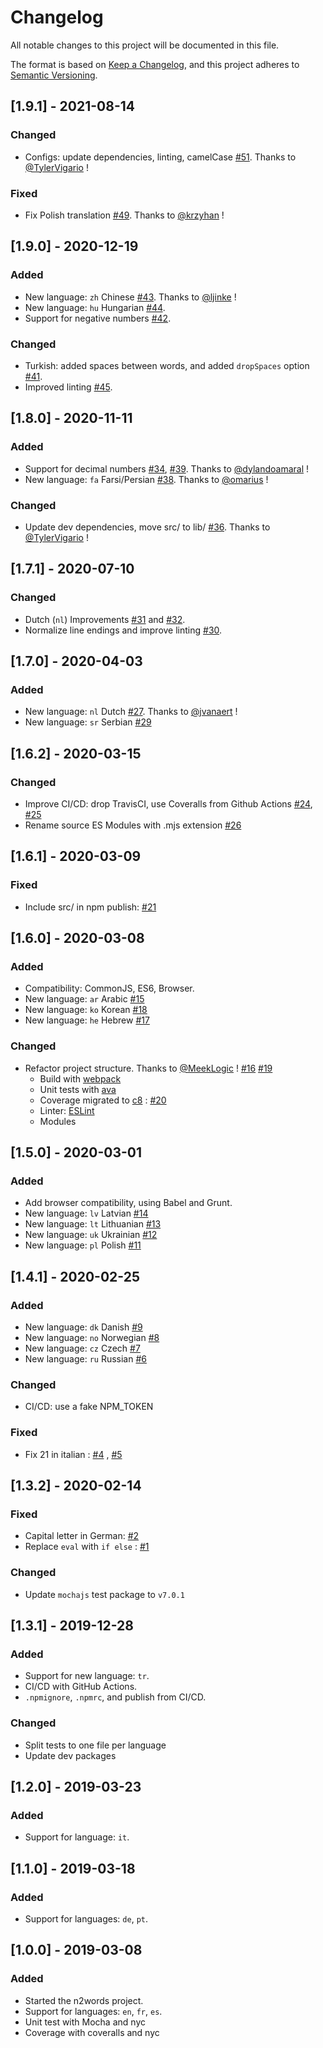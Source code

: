 # Changelog
All notable changes to this project will be documented in this file.

The format is based on [Keep a Changelog](https://keepachangelog.com/en/1.0.0/),
and this project adheres to [Semantic Versioning](https://semver.org/spec/v2.0.0.html).


## [1.9.1] - 2021-08-14
### Changed
- Configs: update dependencies, linting, camelCase [#51](https://github.com/forzagreen/n2words/pull/51). Thanks to [@TylerVigario](https://github.com/TylerVigario) !

### Fixed
- Fix Polish translation [#49](https://github.com/forzagreen/n2words/pull/49). Thanks to [@krzyhan](https://github.com/krzyhan) !

## [1.9.0] - 2020-12-19
### Added
- New language: `zh` Chinese [#43](https://github.com/forzagreen/n2words/pull/43). Thanks to [@ljinke](https://github.com/ljinke) !
- New language: `hu` Hungarian [#44](https://github.com/forzagreen/n2words/pull/44).
- Support for negative numbers [#42](https://github.com/forzagreen/n2words/pull/42).

### Changed
- Turkish: added spaces between words, and added `dropSpaces` option [#41](https://github.com/forzagreen/n2words/pull/41).
- Improved linting [#45](https://github.com/forzagreen/n2words/pull/45).


## [1.8.0] - 2020-11-11
### Added
- Support for decimal numbers [#34](https://github.com/forzagreen/n2words/pull/34), [#39](https://github.com/forzagreen/n2words/pull/39). Thanks to [@dylandoamaral](https://github.com/dylandoamaral) !
- New language: `fa` Farsi/Persian [#38](https://github.com/forzagreen/n2words/pull/38). Thanks to [@omarius](https://github.com/omarius) !

### Changed
- Update dev dependencies, move src/ to lib/ [#36](https://github.com/forzagreen/n2words/pull/36). Thanks to [@TylerVigario](https://github.com/TylerVigario) !


## [1.7.1] - 2020-07-10
### Changed
- Dutch (`nl`) Improvements [#31](https://github.com/forzagreen/n2words/issues/31) and [#32](https://github.com/forzagreen/n2words/pull/32).
- Normalize line endings and improve linting [#30](https://github.com/forzagreen/n2words/pull/30).

## [1.7.0] - 2020-04-03
### Added
- New language: `nl` Dutch [#27](https://github.com/forzagreen/n2words/pull/27). Thanks to [@jvanaert](https://github.com/jvanaert) !
- New language: `sr` Serbian [#29](https://github.com/forzagreen/n2words/pull/29)


## [1.6.2] - 2020-03-15

### Changed
- Improve CI/CD: drop TravisCI, use Coveralls from Github Actions [#24](https://github.com/forzagreen/n2words/issues/24), [#25](https://github.com/forzagreen/n2words/issues/25)
- Rename source ES Modules with .mjs extension [#26](https://github.com/forzagreen/n2words/issues/26)


## [1.6.1] - 2020-03-09

### Fixed
- Include src/ in npm publish: [#21](https://github.com/forzagreen/n2words/issues/21)


## [1.6.0] - 2020-03-08
### Added
- Compatibility: CommonJS, ES6, Browser.
- New language: `ar` Arabic [#15](https://github.com/forzagreen/n2words/pull/15)
- New language: `ko` Korean [#18](https://github.com/forzagreen/n2words/pull/18)
- New language: `he` Hebrew [#17](https://github.com/forzagreen/n2words/pull/17)

### Changed
- Refactor project structure. Thanks to [@MeekLogic](https://github.com/MeekLogic) ! [#16](https://github.com/forzagreen/n2words/pull/16) [#19](https://github.com/forzagreen/n2words/pull/19)
  - Build with [webpack](https://webpack.js.org)
  - Unit tests with [ava](https://github.com/avajs/ava)
  - Coverage migrated to [c8](https://github.com/bcoe/c8) : [#20](https://github.com/forzagreen/n2words/pull/20)
  - Linter: [ESLint](https://eslint.org)
  - Modules



## [1.5.0] - 2020-03-01
### Added
- Add browser compatibility, using Babel and Grunt.
- New language: `lv` Latvian [#14](https://github.com/forzagreen/n2words/pull/14)
- New language: `lt` Lithuanian [#13](https://github.com/forzagreen/n2words/pull/13)
- New language: `uk` Ukrainian [#12](https://github.com/forzagreen/n2words/pull/12)
- New language: `pl` Polish [#11](https://github.com/forzagreen/n2words/pull/11)


## [1.4.1] - 2020-02-25
### Added
- New language: `dk` Danish [#9](https://github.com/forzagreen/n2words/pull/9)
- New language: `no` Norwegian [#8](https://github.com/forzagreen/n2words/pull/8)
- New language: `cz` Czech [#7](https://github.com/forzagreen/n2words/pull/7)
- New language: `ru` Russian [#6](https://github.com/forzagreen/n2words/pull/6)

### Changed
- CI/CD: use a fake NPM_TOKEN

### Fixed
- Fix 21 in italian : [#4](https://github.com/forzagreen/n2words/issues/4) , [#5](https://github.com/forzagreen/n2words/pull/5)

## [1.3.2] - 2020-02-14
### Fixed
- Capital letter in German: [#2](https://github.com/forzagreen/n2words/issues/2)
- Replace `eval` with `if else` : [#1](https://github.com/forzagreen/n2words/issues/1)
### Changed
- Update `mochajs` test package to `v7.0.1`

## [1.3.1] - 2019-12-28
### Added
- Support for new language: `tr`.
- CI/CD with GitHub Actions.
- `.npmignore`, `.npmrc`, and publish from CI/CD.
### Changed
- Split tests to one file per language
- Update dev packages

## [1.2.0] - 2019-03-23
### Added
- Support for language: `it`.

## [1.1.0] - 2019-03-18
### Added
- Support for languages: `de`, `pt`.

## [1.0.0] - 2019-03-08
### Added
- Started the n2words project.
- Support for languages: `en`, `fr`, `es`.
- Unit test with Mocha and nyc
- Coverage with coveralls and nyc

